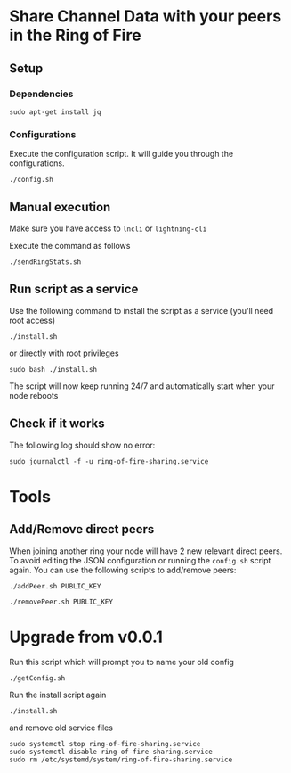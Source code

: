 # Share Channel Data with your peers in the Ring of Fire

## Setup

### Dependencies

`sudo apt-get install jq`

### Configurations 
Execute the configuration script. It will guide you through the configurations.

`./config.sh`

## Manual execution

Make sure you have access to `lncli` or `lightning-cli`

Execute the command as follows

`./sendRingStats.sh`

## Run script as a service

Use the following command to install the script as a service (you'll need root access)

`./install.sh`

or directly with root privileges

`sudo bash ./install.sh`

The script will now keep running 24/7 and automatically start when your node reboots


## Check if it works

The following log should show no error:

`sudo journalctl -f -u ring-of-fire-sharing.service`


# Tools

## Add/Remove direct peers
When joining another ring your node will have 2 new relevant direct peers.
To avoid editing the JSON configuration or running the `config.sh` script again. You can use the following scripts to add/remove peers:

`./addPeer.sh PUBLIC_KEY`

`./removePeer.sh PUBLIC_KEY`


# Upgrade from v0.0.1

Run this script which will prompt you to name your old config

`./getConfig.sh`

Run the install script again

`./install.sh`

and remove old service files

```
sudo systemctl stop ring-of-fire-sharing.service
sudo systemctl disable ring-of-fire-sharing.service
sudo rm /etc/systemd/system/ring-of-fire-sharing.service
```
